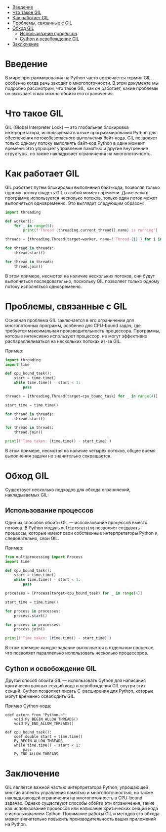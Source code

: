 <!-- TOC -->
* [Введение](#введение)
* [Что такое GIL](#что-такое-gil)
* [Как работает GIL](#как-работает-gil)
* [Проблемы, связанные с GIL](#проблемы-связанные-с-gil)
* [Обход GIL](#обход-gil)
  * [Использование процессов](#использование-процессов)
  * [Cython и освобождение GIL](#cython-и-освобождение-gil)
* [Заключение](#заключение)
<!-- TOC -->

# Введение

В мире программирования на Python часто встречается термин GIL, особенно когда речь заходит о многопоточности. 
В этом документе мы подробно рассмотрим, что такое GIL, как он работает, какие проблемы он вызывает и как можно обойти его ограничения.

# Что такое GIL

GIL (Global Interpreter Lock) — это глобальная блокировка интерпретатора, используемая в языке программирования Python для обеспечения потокобезопасного выполнения байт-кода. 
GIL позволяет только одному потоку выполнять байт-код Python в один момент времени. Это упрощает управление памятью и другие внутренние структуры, но также накладывает ограничения на многопоточность.

# Как работает GIL

GIL работает путем блокировки выполнения байт-кода, позволяя только одному потоку владеть GIL в любой момент времени. 
Даже если в программе используется несколько потоков, только один поток может выполняться одновременно. Это выглядит следующим образом:

```python
import threading

def worker():
    for _ in range(5):
        print(f'Thread {threading.current_thread().name} is running')

threads = [threading.Thread(target=worker, name=f'Thread-{i}') for i in range(3)]

for thread in threads:
    thread.start()

for thread in threads:
    thread.join()
```

В этом примере, несмотря на наличие нескольких потоков, они будут выполняться последовательно, поскольку GIL позволяет только одному потоку исполняться одновременно.

# Проблемы, связанные с GIL

Основная проблема GIL заключается в его ограничении для многопоточных программ, особенно для CPU-bound задач, где требуется максимальная производительность процессора. 
Программы, которые интенсивно используют процессор, не могут эффективно распараллеливаться на нескольких потоках из-за GIL.

Пример:

```python
import threading
import time

def cpu_bound_task():
    start = time.time()
    while time.time() - start < 1:
        pass

threads = [threading.Thread(target=cpu_bound_task) for _ in range(4)]

start_time = time.time()

for thread in threads:
    thread.start()

for thread in threads:
    thread.join()

print(f'Time taken: {time.time() - start_time}')
```

В этом примере, несмотря на наличие четырёх потоков, общее время выполнения задачи не значительно сокращается.

# Обход GIL

Существует несколько подходов для обхода ограничений, накладываемых GIL:

## Использование процессов

Один из способов обойти GIL — использование процессов вместо потоков. 
В Python модуль `multiprocessing` позволяет создавать процессы, которые имеют свои собственные интерпретаторы Python и, следовательно, свои GIL.

Пример:

```python
from multiprocessing import Process
import time

def cpu_bound_task():
    start = time.time()
    while time.time() - start < 1:
        pass

processes = [Process(target=cpu_bound_task) for _ in range(4)]

start_time = time.time()

for process in processes:
    process.start()

for process in processes:
    process.join()

print(f'Time taken: {time.time() - start_time}')
```

В этом примере каждое задание выполняется в отдельном процессе, что позволяет параллельно использовать несколько процессоров.

## Cython и освобождение GIL

Другой способ обойти GIL — использовать Cython для написания критически важных секций кода и освобождения GIL внутри этих секций. 
Cython позволяет писать C-расширения для Python, которые могут временно освободить GIL.

Пример Cython-кода:

```cython
cdef extern from "Python.h":
    void Py_BEGIN_ALLOW_THREADS()
    void Py_END_ALLOW_THREADS()

def cpu_bound_task():
    cdef double start = time.time()
    Py_BEGIN_ALLOW_THREADS
    while time.time() - start < 1:
        pass
    Py_END_ALLOW_THREADS
```

# Заключение

GIL является важной частью интерпретатора Python, упрощающей многие аспекты управления памятью и многопоточностью, 
но также накладывающей ограничения на многопоточность в CPU-bound задачах. 
Однако существуют способы обойти эти ограничения, такие как использование процессов или написание критических секций кода с использованием Cython. 
Понимание работы GIL и методов его обхода может значительно повысить производительность ваших приложений на Python.